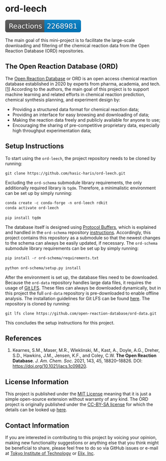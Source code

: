 # ord-leech
![](https://raw.githubusercontent.com/Open-Reaction-Database/ord-data/main/badges/reactions.svg)

The main goal of this mini-project is to facilitate the large-scale downloading and filtering of the chemical reaction 
data from the Open Reaction Database (ORD) repositories.


## The Open Reaction Database (ORD)
The [Open Reaction Database](https://docs.open-reaction-database.org/en/latest/) or ORD is an open access chemical 
reaction database established in 2020 by experts from pharma, academia, and tech. [[1]](#References) According to the 
authors, the main goal of this project is to support machine learning and related efforts in chemical reaction 
prediction, chemical synthesis planning, and experiment design by:
  - Providing a structured data format for chemical reaction data;
  - Providing an interface for easy browsing and downloading of data;
  - Making the reaction data freely and publicly available for anyone to use;
  - Encouraging the sharing of pre-competitive proprietary data, especially high throughput experimentation data;


## Setup Instructions
To start using the `ord-leech`, the project repository needs to be cloned by running:

```shell
git clone https://github.com/hasic-haris/ord-leech.git
```

Excluding the `ord-schema` submodule library requirements, the only additionally required library is `tqdm`. Therefore, 
a minimalistic environment can be set up by simply running: 

```shell
conda create -c conda-forge -n ord-leech rdkit
conda activate ord-leech

pip install tqdm
```

The database itself is designed using [Protocol Buffers](https://developers.google.com/protocol-buffers), which is 
explained and handled in the `ord-schema` repository 
[instructions](https://github.com/open-reaction-database/ord-schema/blob/main/README.md). Accordingly, this project 
contains this repository as a submodule so that the newest changes to the schema can always be easily updated, if 
necessary. The `ord-schema` submodule library requirements can be set up by simply running: 

```shell
pip install -r ord-schema/requirements.txt

python ord-schema/setup.py install
```

After the environment is set up, the database files need to be downloaded. Because the `ord-data` repository handles 
large data files, it requires the usage of [Git LFS](https://git-lfs.github.com/). These files can always be downloaded 
dynamically, but in this project the full `ord-data` repository is pre-downloaded to enable offline analysis. The 
installation guidelines for Git LFS can be found [here](https://github.com/git-lfs/git-lfs/wiki/Installation). The 
repository is cloned by running:

```shell
git lfs clone https://github.com/open-reaction-database/ord-data.git
```

This concludes the setup instructions for this project.


## References
1. Kearnes, S.M., Maser, M.R., Wleklinski, M., Kast, A., Doyle, A.G., Dreher, S.D., Hawkins, J.M., Jensen, K.F., and 
Coley, C.W. **The Open Reaction Database**. *J. Am. Chem. Soc.* 2021, 143, 45, 18820–18826. 
DOI: https://doi.org/10.1021/jacs.1c09820.


## License Information
This project is published under the [MIT License](https://opensource.org/licenses/MIT) meaning that it is just a simple 
open-source extension without warranty of any kind. The ORD project is originally published under the 
[CC-BY-SA license](https://creativecommons.org/licenses/by-sa/4.0/) for which the details can be looked up 
[here](https://docs.open-reaction-database.org/en/latest/overview.html#commitment-to-open-access).


## Contact Information
If you are interested in contributing to this project by voicing your opinion, making new functionality suggestions or 
anything else that you think might be beneficial to share, please feel free to do so via GitHub issues or e-mail at 
[Tokyo Institute of Technology](mailto:hasic@cb.cs.titech.ac.jp) or [Elix, Inc](mailto:haris.hasic@elix-inc.com).
